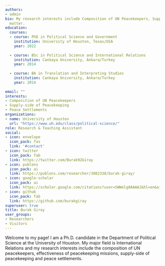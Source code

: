 ```yaml
---
authors:
- admin
bio: My research interests include Composition of UN Peacekeepers, Supply-side of Peacekeeping, Peace Settlements
  matter.
education:
  courses:
  - course: PhD in Political Science and Government
    institution: University of Houston, Texas/USA
    year: 2022
    
  - course: BSc in Political Science and International Relations
    institution: Cankaya University, Ankara/Turkey
    year: 2014
    
  - course: BA in Translation and Interpreting Studies
    institution: Cankaya University, Ankara/Turkey
    year: 2014
    
email: ""
interests:
- Composition of UN Peacekeepers
- Supply-side of Peacekeeping
- Peace Settlements
organizations:
- name: University of Houston
  url: "https://www.uh.edu/class/political-science/"
role: Research & Teaching Assistant
social:
- icon: envelope
  icon_pack: fas
  link: '#contact'
- icon: twitter
  icon_pack: fab
  link: https://twitter.com/Burak92Giray
- icon: publons
  icon_pack: ai
  link: https://publons.com/researcher/3802338/burak-giray/
- icon: google-scholar
  icon_pack: ai
  link: https://scholar.google.com/citations?user=SWWelg8AAAAJ&hl=en&oi=sra
- icon: github
  icon_pack: fab
  link: https://github.com/burakgiray
superuser: true
title: Burak Giray
user_groups:
- Researchers
- Visitors
---
```


Welcome to my page! I am a Ph.D. candidate in the Department of Political Science at the University of Houston. My major field is International Relations and my research interests include the composition of UN peacekeepers, effectiveness of peacekeeping missions, supply-side of peacekeeping and peace settlements. 




